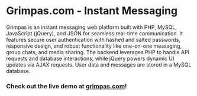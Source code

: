 # Grimpas.com - Instant Messaging

Grimpas is an instant messaging web platform built with PHP, MySQL, JavaScript (jQuery), and JSON for seamless real-time communication. It features secure user authentication with hashed and salted passwords, responsive design, and robust functionality like one-on-one messaging, group chats, and media sharing. The backend leverages PHP to handle API requests and database interactions, while jQuery powers dynamic UI updates via AJAX requests. User data and messages are stored in a MySQL database.

### Check out the live demo at [grimpas.com](https://grimpas.com)!